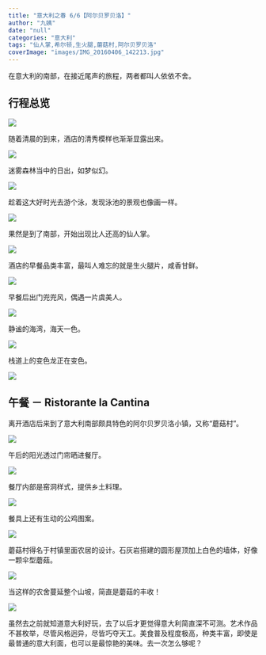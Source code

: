```yaml
---
title: "意大利之春 6/6【阿尔贝罗贝洛】"
author: "九姨"
date: "null"
categories: "意大利"
tags: "仙人掌,希尔顿,生火腿,蘑菇村,阿尔贝罗贝洛"
coverImage: "images/IMG_20160406_142213.jpg"
---
```


在意大利的南部，在接近尾声的旅程，两者都叫人依依不舍。

## 行程总览

![](images/Screen-Shot-2018-10-21-at-15.53.39.png)

随着清晨的到来，酒店的清秀模样也渐渐显露出来。

![](images/IMG_20160406_052458.jpg)

迷雾森林当中的日出，如梦似幻。

![](images/FullSizeRender-2.jpg)

趁着这大好时光去游个泳，发现泳池的景观也像画一样。

![](images/IMG_0512.jpg)

果然是到了南部，开始出现比人还高的仙人掌。

![](images/IMG_0520.jpg)

酒店的早餐品类丰富，最叫人难忘的就是生火腿片，咸香甘鲜。

![](images/IMG_0498-e1539511041663.jpg)

早餐后出门兜兜风，偶遇一片虞美人。

![](images/IMG_0499.jpg)

静谧的海湾，海天一色。

![](images/IMG_20160406_074647.jpg)

栈道上的变色龙正在变色。

![](images/IMG_20160406_081753.jpg)

## 午餐 － Ristorante la Cantina

离开酒店后来到了意大利南部颇具特色的阿尔贝罗贝洛小镇，又称“蘑菇村”。

![](images/IMG_20160406_135758.jpg)

午后的阳光透过门帘晒进餐厅。

![](images/IMG_0525-e1539511125775.jpg)

餐厅内部是窑洞样式，提供乡土料理。

![](images/IMG_0540.jpg)

餐具上还有生动的公鸡图案。

![](images/IMG_0539-e1539511139709.jpg)

蘑菇村得名于村镇里面农居的设计。石灰岩搭建的圆形屋顶加上白色的墙体，好像一颗伞型蘑菇。

![](images/IMG_20160406_142118-e1539510581637.jpg)

当这样的农舍蔓延整个山坡，简直是蘑菇的丰收！

![](images/IMG_20160406_140525.jpg)

虽然去之前就知道意大利好玩，去了以后才更觉得意大利简直深不可测。艺术作品不甚枚举，尽管风格迥异，尽皆巧夺天工。美食普及程度极高，种类丰富，即使是最普通的意大利面，也可以是最惊艳的美味。去一次怎么够呢？
